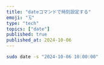 ```yaml
---
title: "dateコマンドで時刻設定する"
emoji: "🗓️"
type: "tech"
topics: ["date"]
published: true
published_at: 2024-10-06
---
```


```bash
sudo date -s "2024-10-06 10:00:00"
```
